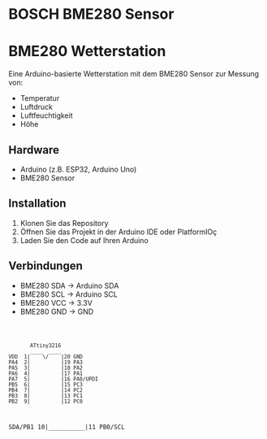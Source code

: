 BOSCH BME280 Sensor
===================

# BME280 Wetterstation

Eine Arduino-basierte Wetterstation mit dem BME280 Sensor zur Messung von:
- Temperatur
- Luftdruck
- Luftfeuchtigkeit
- Höhe

## Hardware
- Arduino (z.B. ESP32, Arduino Uno)
- BME280 Sensor

## Installation
1. Klonen Sie das Repository
2. Öffnen Sie das Projekt in der Arduino IDE oder PlatformIOç
3. Laden Sie den Code auf Ihren Arduino

## Verbindungen
- BME280 SDA -> Arduino SDA
- BME280 SCL -> Arduino SCL
- BME280 VCC -> 3.3V
- BME280 GND -> GND

<code>

           ATtiny3216
           ____  ____
    VDD  1|    \/    |20 GND
    PA4  2|          |19 PA3
    PA5  3|          |18 PA2
    PA6  4|          |17 PA1
    PA7  5|          |16 PA0/UPDI
    PB5  6|          |15 PC3
    PB4  7|          |14 PC2
    PB3  8|          |13 PC1
    PB2  9|          |12 PC0
SDA/PB1 10|__________|11 PB0/SCL


</code>
